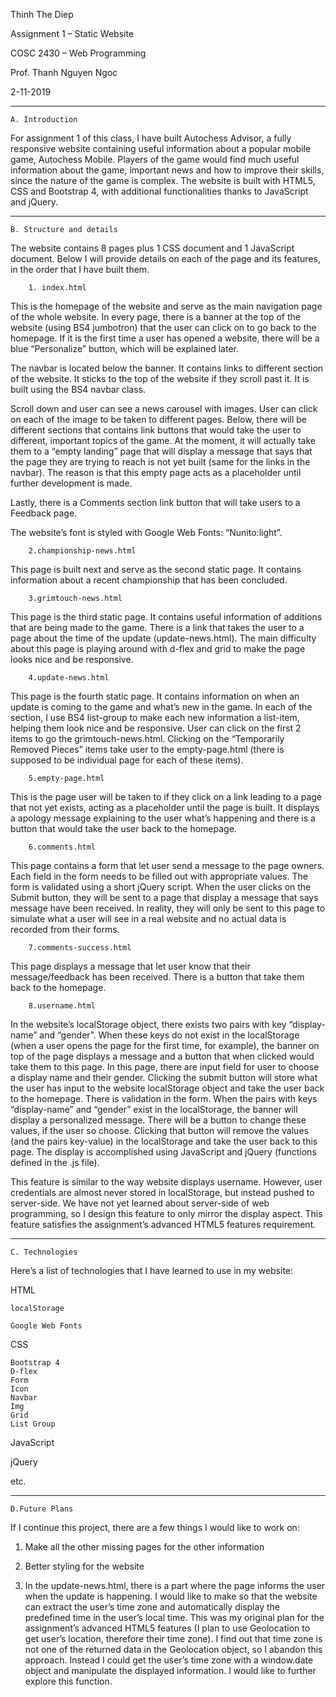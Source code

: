 Thinh The Diep

Assignment 1 – Static Website

COSC 2430 – Web Programming

Prof. Thanh Nguyen Ngoc

2-11-2019

-----------------------------------------------------------------

	A. Introduction
For assignment 1 of this class, I have built Autochess Advisor, a fully responsive website containing useful information about a popular mobile game, Autochess Mobile. Players of the game would find much useful information about the game, important news and how to improve their skills, since the nature of the game is complex. The website is built with HTML5, CSS and Bootstrap 4, with additional functionalities thanks to JavaScript and jQuery.

-----------------------------------------------------------------

	B. Structure and details
The website contains 8 pages plus 1 CSS document and 1 JavaScript document. Below I will provide details on each of the page and its features, in the order that I have built them.

		1. index.html
This is the homepage of the website and serve as the main navigation page of the whole website.
In every page, there is a banner at the top of the website (using BS4 jumbotron) that the user can click on to go back to the homepage. If it is the first time a user has opened a website, there will be a blue “Personalize” button, which will be explained later.

The navbar is located below the banner. It contains links to different section of the website. It sticks to the top of the website if they scroll past it. It is built using the BS4 navbar class.

Scroll down and user can see a news carousel with images. User can click on each of the image to be taken to different pages.
Below, there will be different sections that contains link buttons that would take the user to different, important topics of the game. At the moment, it will actually take them to a “empty landing” page that will display a message that says that the page they are trying to reach is not yet built (same for the links in the navbar). The reason is that this empty page acts as a placeholder until further development is made.

Lastly, there is a Comments section link button that will take users to a Feedback page.

The website’s font is styled with Google Web Fonts: “Nunito:light”.

		2.championship-news.html
This page is built next and serve as the second static page. It contains information about a recent championship that has been concluded.


		3.grimtouch-news.html
This page is the third static page. It contains useful information of additions that are being made to the game. There is a link that takes the user to a page about the time of the update (update-news.html). The main difficulty about this page is playing around with d-flex and grid to make the page looks nice and be responsive.

		4.update-news.html
This page is the fourth static page. It contains information on when an update is coming to the game and what’s new in the game. In each of the section, I use BS4 list-group to make each new information a list-item, helping them look nice and be responsive. User can click on the first 2 items to go the grimtouch-news.html. Clicking on the “Temporarily Removed Pieces” items take user to the empty-page.html (there is supposed to be individual page for each of these items).


		5.empty-page.html
This is the page user will be taken to if they click on a link leading to a page that not yet exists, acting as a placeholder until the page is built. It displays a apology message explaining to the user what’s happening and there is a button that would take the user back to the homepage.


		6.comments.html
This page contains a form that let user send a message to the page owners. Each field in the form needs to be filled out with appropriate values. The form is validated using a short jQuery script. When the user clicks on the Submit button, they will be sent to a page that display a message that says message have been received. In reality, they will only be sent to this page to simulate what a user will see in a real website and no actual data is recorded from their forms.


		7.comments-success.html
This page displays a message that let user know that their message/feedback has been received. There is a button that take them back to the homepage.


		8.username.html
In the website’s localStorage object, there exists two pairs with key “display-name” and “gender”. When these keys do not exist in the localStorage (when a user opens the page for the first time, for example), the banner on top of the page displays a message and a button that when clicked would take them to this page. In this page, there are input field for user to choose a display name and their gender. Clicking the submit button will store what the user has input to the website localStorage object and take the user back to the homepage. There is validation in the form. When the pairs with keys “display-name” and “gender” exist in the localStorage, the banner will display a personalized message. There will be a button to change these values, if the user so choose. Clicking that button will remove the values (and the pairs key-value) in the localStorage and take the user back to this page. The display is accomplished using JavaScript and jQuery (functions defined in the .js file). 

This feature is similar to the way website displays username. However, user credentials are almost never stored in localStorage, but instead pushed to server-side. We have not yet learned about server-side of web programming, so I design this feature to only mirror the display aspect. This feature satisfies the assignment’s advanced HTML5 features requirement.

-----------------------------------------------------------------

	C. Technologies
Here’s a list of technologies that I have learned to use in my website:

HTML

	localStorage
	
	Google Web Fonts

CSS

	Bootstrap 4
	D-flex
	Form
	Icon
	Navbar
	Img
	Grid
	List Group

JavaScript

jQuery

etc.

-----------------------------------------------------------------

	D.Future Plans
If I continue this project, there are a few things I would like to work on:

1. Make all the other missing pages for the other information


2. Better styling for the website


3. In the update-news.html, there is a part where the page informs the user when the update is happening. I would like to make so that the website can extract the user’s time zone and automatically display the predefined time in the user’s local time. This was my original plan for the assignment’s advanced HTML5 features (I plan to use Geolocation to get user’s location, therefore their time zone). I find out that time zone is not one of the returned data in the Geolocation object, so I abandon this approach. Instead I could get the user’s time zone with a window.date object and manipulate the displayed information. I would like to further explore this function.

